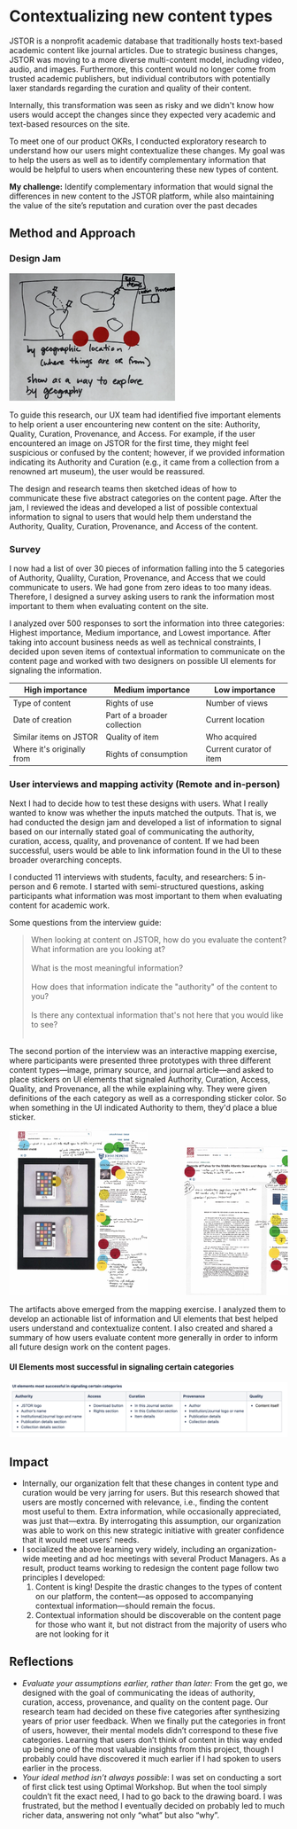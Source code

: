 # Contextualizing new content types

JSTOR is a nonprofit academic database that traditionally hosts text-based academic content like journal articles. Due to strategic business changes, JSTOR was moving to a more diverse multi-content model, including video, audio, and images. Furthermore, this content would no longer come from trusted academic publishers, but individual contributors with potentially laxer standards regarding the curation and quality of their content. 

Internally, this transformation was seen as risky and we didn't know how users would accept the changes since they expected very academic and text-based resources on the site. 

To meet one of our product OKRs, I conducted exploratory research to understand how our users might contextualize these changes. My goal was to help the users  as well as to identify complementary information that would be helpful to users when encountering these new types of content. 

**My challenge:**  Identify complementary information that would signal the differences in new content to the JSTOR platform, while also maintaining the value of the site’s reputation and curation over the past decades

## Method and Approach

### Design Jam

<img src="/images/jam_small_photo.png" width="300">

To guide this research, our UX team had identified five important elements to help orient a user encountering new content on the site: Authority, Quality, Curation, Provenance, and Access. For example, if the user encountered an image on JSTOR for the first time, they might feel suspicious or confused by the content; however, if we provided information indicating its Authority and Curation (e.g., it came from a collection from a renowned art museum), the user would be reassured. 

The design and research teams then sketched ideas of how to communicate these five abstract categories on the content page. After the jam, I reviewed the ideas and developed a list of possible contextual information to signal to users that would help them understand the Authority, Quality, Curation, Provenance, and Access of the content. 

### Survey

I now had a list of over 30 pieces of information falling into the 5 categories of Authority, Qualilty, Curation, Provenance, and Access that we could communicate to users. We had gone from zero ideas to too many ideas. Therefore, I designed a survey asking users to rank the information most important to them when evaluating content on the site. 

I analyzed over 500 responses to sort the information into three categories: Highest importance, Medium importance, and Lowest importance. After taking into account business needs as well as technical constraints, I decided upon seven items of contextual information to communicate on the content page and worked with two designers on possible UI elements for signaling the information.

High importance | Medium importance | Low importance
------------ | ------------- | -------------
Type of content | Rights of use | Number of views
Date of creation | Part of a broader collection | Current location
Similar items on JSTOR | Quality of item | Who acquired
Where it's originally from | Rights of consumption | Current curator of item

### User interviews and mapping activity (Remote and in-person)

Next I had to decide how to test these designs with users. What I really wanted to know was whether the inputs matched the outputs. That is, we had conducted the design jam and developed a list of information to signal based on our internally stated goal of communicating the authority, curation, access, quality, and provenance of content. If we had been successful, users would be able to link information found in the UI to these broader overarching concepts. 

I conducted 11 interviews with students, faculty, and researchers: 5 in-person and 6 remote. I started with semi-structured questions, asking participants what information was most important to them when evaluating content for academic work. 

Some questions from the interview guide:
> When looking at content on JSTOR, how do you evaluate the content? What information are you looking at? 
<br> <br>
> What is the most meaningful information?
<br> <br>
> How does that information indicate the "authority" of the content to you?
<br> <br>
> Is there any contextual information that's not here that you would like to see? 
<br> <br>

The second portion of the interview was an interactive mapping exercise, where participants were presented three prototypes with three different content types—image, primary source, and journal article—and asked to place stickers on UI elements that signaled Authority, Curation, Access, Quality, and Provenance, all the while explaining why. They were given definitions of the each category as well as a corresponding sticker color. So when something in the UI indicated Authority to them, they'd place a blue sticker. 

<pre><img src="/images/Screen Shot 2020-06-25 at 11.17.30 AM.png" width="250">        <img src="/images/Screen Shot 2020-06-25 at 11.17.40 AM.png" width="250">        <img src="/images/Screen Shot 2020-06-25 at 11.21.50 AM.png" width="250"> </pre>

The artifacts above emerged from the mapping exercise. I analyzed them to develop an actionable list of information and UI elements that best helped users understand and contextualize content. I also created and shared a summary of how users evaluate content more generally in order to inform all future design work on the content pages. 

#### UI Elements most successful in signaling certain categories
<img src="/images/Screen Shot 2019-10-01 at 9.45.24 AM.png">

## Impact

* Internally, our organization felt that these changes in content type and curation would be very jarring for users. But this research showed that users are mostly concerned with relevance, i.e., finding the content most useful to them. Extra information, while occasionally appreciated, was just that—extra. By interrogating this assumption, our organization was able to work on this new strategic initiative with greater confidence that it would meet users' needs. 
* I socialized the above learning very widely, including an organization-wide meeting and ad hoc meetings with several Product Managers. As a result, product teams working to redesign the content page follow two principles I developed: 
  1. Content is king! Despite the drastic changes to the types of content on our platform, the content—as opposed to accompanying contextual information—should remain the focus. 
  2. Contextual information should be discoverable on the content page for those who want it, but not distract from the majority of users who are not looking for it

## Reflections

* *Evaluate your assumptions earlier, rather than later:* From the get go, we designed with the goal of communicating the ideas of authority, curation, access, provenance, and quality on the content page. Our research team had decided on these five categories after synthesizing years of prior user feedback. When we finally put the categories in front of users, however, their mental models didn’t correspond to these five categories. Learning that users don’t think of content in this way ended up being one of the most valuable insights from this project, though I probably could have discovered it much earlier if I had spoken to users earlier in the process.
* *Your ideal method isn’t always possible*: I was set on conducting a sort of first click test using Optimal Workshop. But when the tool simply couldn’t fit the exact need, I had to go back to the drawing board. I was frustrated, but the method I eventually decided on probably led to much richer data, answering not only “what” but also “why”. 

